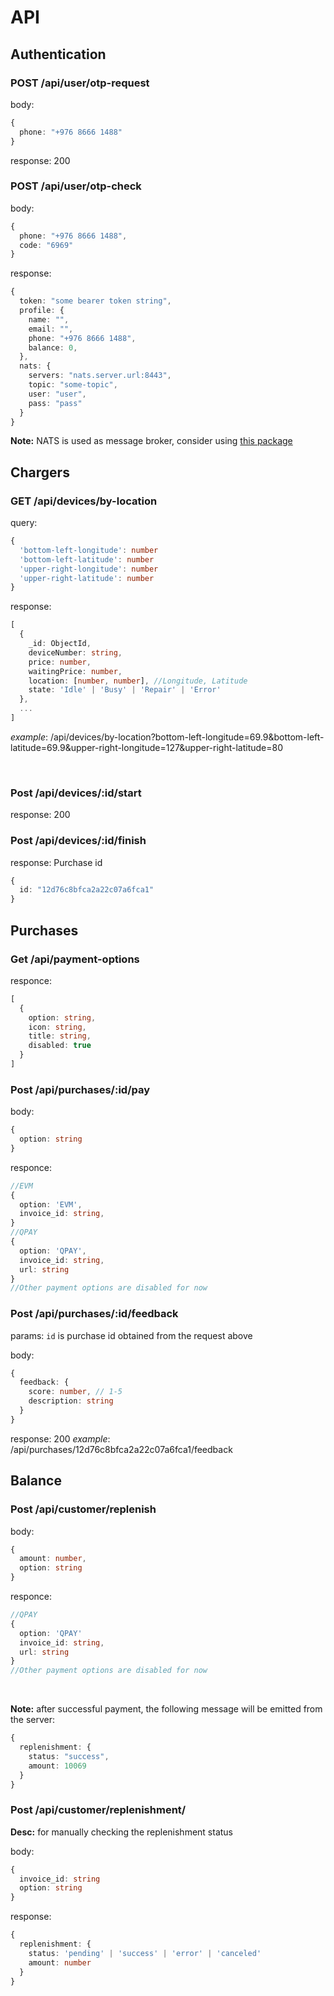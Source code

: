 # API

## Authentication

### POST /api/user/otp-request

body:

```ts
{
  phone: "+976 8666 1488"
}
```

response: 200

### POST /api/user/otp-check

body:

```ts
{
  phone: "+976 8666 1488",
  code: "6969"
}
```

response:

```ts
{
  token: "some bearer token string",
  profile: {
    name: "",
    email: "",
    phone: "+976 8666 1488",
    balance: 0,
  },
  nats: {
    servers: "nats.server.url:8443",
    topic: "some-topic",
    user: "user",
    pass: "pass"
  }
}
```

**Note:** NATS is used as message broker, consider using [this package](https://pub.dev/packages/dart_nats)

## Chargers

### GET /api/devices/by-location

query:

```ts
{
  'bottom-left-longitude': number
  'bottom-left-latitude': number
  'upper-right-longitude': number
  'upper-right-latitude': number
}
```

response:

```ts
[
  {
    _id: ObjectId,
    deviceNumber: string,
    price: number,
    waitingPrice: number,
    location: [number, number], //Longitude, Latitude
    state: 'Idle' | 'Busy' | 'Repair' | 'Error'
  },
  ...
]
```

*example*: /api/devices/by-location?bottom-left-longitude=69.9&bottom-left-latitude=69.9&upper-right-longitude=127&upper-right-latitude=80

</br>

### Post /api/devices/:id/start

response: 200


### Post /api/devices/:id/finish

response: Purchase id

```ts
{ 
  id: "12d76c8bfca2a22c07a6fca1"
}
```

## Purchases

### Get /api/payment-options

responce:

```ts
[
  {
    option: string,
    icon: string,
    title: string,
    disabled: true
  }
]
```

### Post /api/purchases/:id/pay

body:

```ts
{ 
  option: string 
}
```

responce:

```ts
//EVM
{
  option: 'EVM',
  invoice_id: string,
}
//QPAY
{
  option: 'QPAY',
  invoice_id: string,
  url: string
}
//Other payment options are disabled for now
```

### Post /api/purchases/:id/feedback

params: `id` is purchase id obtained from the request above

body:

```ts
{
  feedback: {
    score: number, // 1-5
    description: string
  }
}
```

response: 200
*example*: /api/purchases/12d76c8bfca2a22c07a6fca1/feedback

## Balance

### Post /api/customer/replenish

body:

```ts
{
  amount: number,
  option: string
}
```

responce:

```ts
//QPAY
{
  option: 'QPAY'
  invoice_id: string,
  url: string
}
//Other payment options are disabled for now
```
</br>

**Note:** after successful payment, the following message will be emitted from the server:

```ts
{
  replenishment: {
    status: "success",
    amount: 10069
  }
}
```


### Post /api/customer/replenishment/

**Desc:** for manually checking the replenishment status

body:

```ts
{
  invoice_id: string
  option: string
}
```

response:

```ts
{
  replenishment: {
    status: 'pending' | 'success' | 'error' | 'canceled'
    amount: number
  }
}
